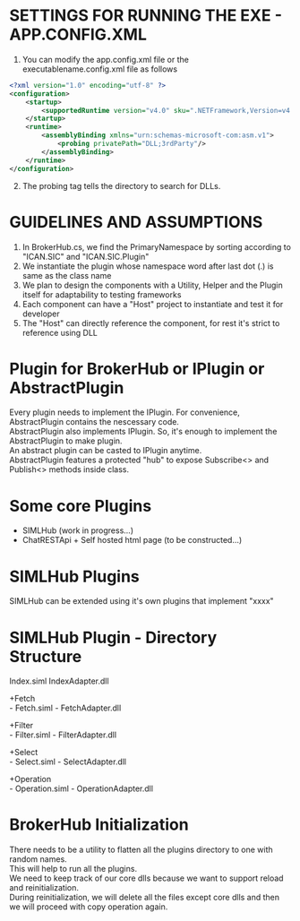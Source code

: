 # SETTINGS FOR RUNNING THE EXE - APP.CONFIG.XML

1. You can modify the app.config.xml file or the executablename.config.xml file as follows

```xml
<?xml version="1.0" encoding="utf-8" ?>
<configuration>
    <startup> 
        <supportedRuntime version="v4.0" sku=".NETFramework,Version=v4.5" />
    </startup>
	<runtime>  
		<assemblyBinding xmlns="urn:schemas-microsoft-com:asm.v1">  
			<probing privatePath="DLL;3rdParty"/>  
		</assemblyBinding>  
	</runtime>
</configuration>
```

2. The probing tag tells the directory to search for DLLs.




# GUIDELINES AND ASSUMPTIONS

1. In BrokerHub.cs, we find the PrimaryNamespace by sorting according to "ICAN.SIC" and "ICAN.SIC.Plugin"
2. We instantiate the plugin whose namespace word after last dot (.) is same as the class name
3. We plan to design the components with a Utility, Helper and the Plugin itself for adaptability to testing frameworks
4. Each component can have a "Host" project to instantiate and test it for developer
5. The "Host" can directly reference the component, for rest it's strict to reference using DLL



# Plugin for BrokerHub or IPlugin or AbstractPlugin

Every plugin needs to implement the IPlugin. For convenience, AbstractPlugin contains the nescessary code.  
AbstractPlugin also implements IPlugin. So, it's enough to implement the AbstractPlugin to make plugin.  
An abstract plugin can be casted to IPlugin anytime.  
AbstractPlugin features a protected "hub" to expose Subscribe<> and Publish<> methods inside class.  


# Some core Plugins

* SIMLHub (work in progress...)
* ChatRESTApi + Self hosted html page (to be constructed...)


# SIMLHub Plugins

SIMLHub can be extended using it's own plugins that implement "xxxx"


# SIMLHub Plugin - Directory Structure

Index.siml
IndexAdapter.dll

+Fetch  
    - Fetch.siml
    - FetchAdapter.dll

+Filter  
    - Filter.siml
    - FilterAdapter.dll

+Select  
    - Select.siml
    - SelectAdapter.dll

+Operation  
    - Operation.siml
    - OperationAdapter.dll


# BrokerHub Initialization

There needs to be a utility to flatten all the plugins directory to one with random names.  
This will help to run all the plugins.  
We need to keep track of our core dlls because we want to support reload and reinitialization.  
During reinitialization, we will delete all the files except core dlls and then
we will proceed with copy operation again.  

